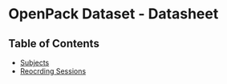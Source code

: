 # OpenPack Dataset - Datasheet

## Table of Contents

- [Subjects](./SUBJECTS.md)
- [Reocrding Sessions](./SESSIONS.md)
